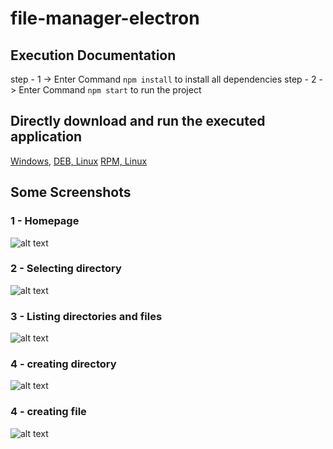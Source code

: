 # file-manager-electron

## Execution Documentation

step - 1 -> Enter Command `npm install` to install all dependencies
step - 2 -> Enter Command `npm start` to run the project 

## Directly download and run the executed application
[Windows](https://drive.google.com/file/d/1Y0E1uDlNOC22ftXwUHS_9QFnzaVeV0Hm/view?usp=sharing),
[DEB, Linux](https://drive.google.com/file/d/1k1uaCsbA13nDeMvocH7mx92jJ864M_n-/view?usp=sharing)
[RPM, Linux](https://drive.google.com/file/d/1yr0--VywBbZUO0omizpEGLfIYSCgAK-T/view?usp=sharing)

## Some Screenshots
### 1 - Homepage
![alt text](https://itdpan.in/images/2.png)
### 2 - Selecting directory
![alt text](https://itdpan.in/images/3.png)
### 3 - Listing directories and files
![alt text](https://itdpan.in/images/4.png)
### 4 - creating directory
![alt text](https://itdpan.in/images/5.png)
### 4 - creating file
![alt text](https://itdpan.in/images/6.png)
